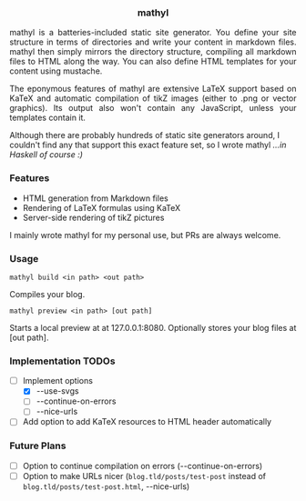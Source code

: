 <h3 align="center">mathyl</h3>

<p align="justify">
mathyl is a batteries-included static site generator. You define your site structure in terms of directories and write your content in markdown files. mathyl then simply mirrors the directory structure, compiling all markdown files to HTML along the way. You can also define HTML templates for your content using mustache.
</p>

<p align="justify">
The eponymous features of mathyl are extensive LaTeX support based on KaTeX and automatic compilation of tikZ images (either to .png or vector graphics). Its output also won't contain any JavaScript, unless your templates contain it.
</p>

Although there are probably hundreds of static site generators around, I couldn't find any that support this exact feature set, so I wrote mathyl *...in Haskell of course :)*

### Features
- HTML generation from Markdown files 
- Rendering of LaTeX formulas using KaTeX
- Server-side rendering of tikZ pictures 

I mainly wrote mathyl for my personal use, but PRs are always welcome.

### Usage

```
mathyl build <in path> <out path>
```
Compiles your blog.

```
mathyl preview <in path> [out path]
```
Starts a local preview at at 127.0.0.1:8080. Optionally stores your blog files at [out path]. 

### Implementation TODOs

* [ ] Implement options 
    - [x] --use-svgs
    - [ ] --continue-on-errors
    - [ ] --nice-urls
* [ ] Add option to add KaTeX resources to HTML header automatically

### Future Plans
* [ ] Option to continue compilation on errors (--continue-on-errors)
* [ ] Option to make URLs nicer (`blog.tld/posts/test-post` instead of `blog.tld/posts/test-post.html`, --nice-urls)
